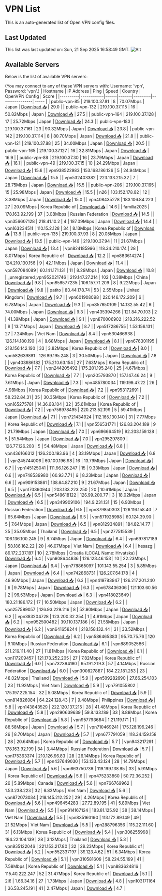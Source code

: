 # VPN List

This is an auto-generated list of Open VPN config files.

## Last Updated

This list was last updated on: Sun, 21 Sep 2025 16:58:49 GMT.
![Alt](https://repobeats.axiom.co/api/embed/186b98318ef1479477931607c1ad7d823f12451f.svg "Repobeats analytics image")

## Available Servers

Below is the list of available VPN servers:

(You may connect to any of these VPN servers with: Username: 'vpn', Password: 'vpn'.)
| Hostname | IP Address | Ping | Speed | Country | OpenVPN Config | Score |
|----------|------------|------|-------|---------|----------------| ----- |
| public-vpn-85 | 219.100.37.81 | 8 | 70.07Mbps | Japan | [Download 📥](./configs/server_0_JP.ovpn) | 29.0 |
| public-vpn-132 | 219.100.37.115 | 16 | 50.82Mbps | Japan | [Download 📥](./configs/server_1_JP.ovpn) | 27.5 |
| public-vpn-164 | 219.100.37.128 | 17 | 25.72Mbps | Japan | [Download 📥](./configs/server_2_JP.ovpn) | 24.3 |
| public-vpn-183 | 219.100.37.161 | 23 | 90.32Mbps | Japan | [Download 📥](./configs/server_3_JP.ovpn) | 23.8 |
| public-vpn-142 | 219.100.37.114 | 8 | 80.70Mbps | Japan | [Download 📥](./configs/server_4_JP.ovpn) | 21.8 |
| public-vpn-121 | 219.100.37.88 | 25 | 34.00Mbps | Japan | [Download 📥](./configs/server_5_JP.ovpn) | 20.5 |
| public-vpn-165 | 219.100.37.127 | 16 | 32.81Mbps | Japan | [Download 📥](./configs/server_6_JP.ovpn) | 16.9 |
| public-vpn-88 | 219.100.37.30 | 16 | 23.79Mbps | Japan | [Download 📥](./configs/server_7_JP.ovpn) | 16.1 |
| public-vpn-49 | 219.100.37.15 | 10 | 24.29Mbps | Japan | [Download 📥](./configs/server_8_JP.ovpn) | 15.6 |
| vpn938522983 | 153.168.186.126 | 5 | 24.94Mbps | Japan | [Download 📥](./configs/server_9_JP.ovpn) | 15.5 |
| vpn532403382 | 223.133.215.32 | 7 | 28.75Mbps | Japan | [Download 📥](./configs/server_10_JP.ovpn) | 15.5 |
| public-vpn-206 | 219.100.37.165 | 15 | 25.98Mbps | Japan | [Download 📥](./configs/server_11_JP.ovpn) | 15.5 |
| n26 | 103.152.178.62 | 12 | 3.38Mbps | Japan | [Download 📥](./configs/server_12_JP.ovpn) | 15.0 |
| vpn408435278 | 183.106.84.223 | 27 | 20.09Mbps | Korea Republic of | [Download 📥](./configs/server_13_KR.ovpn) | 14.6 |
| familia2025 | 178.163.92.199 | 37 | 3.08Mbps | Russian Federation | [Download 📥](./configs/server_14_RU.ovpn) | 14.5 |
| vpn356607128 | 218.41.10.2 | 4 | 187.09Mbps | Japan | [Download 📥](./configs/server_15_JP.ovpn) | 14.4 |
| vpn163234511 | 110.15.2.128 | 34 | 8.13Mbps | Korea Republic of | [Download 📥](./configs/server_16_KR.ovpn) | 13.8 |
| public-vpn-135 | 219.100.37.93 | 8 | 20.05Mbps | Japan | [Download 📥](./configs/server_17_JP.ovpn) | 13.5 |
| public-vpn-146 | 219.100.37.94 | 11 | 21.67Mbps | Japan | [Download 📥](./configs/server_18_JP.ovpn) | 13.4 |
| vpn824185996 | 118.34.210.174 | 28 | 8.07Mbps | Korea Republic of | [Download 📥](./configs/server_19_KR.ovpn) | 12.2 |
| vpn883614274 | 124.210.130.156 | 9 | 42.11Mbps | Japan | [Download 📥](./configs/server_20_JP.ovpn) | 11.4 |
| vpn587084089 | 60.141.171.131 | 11 | 8.29Mbps | Japan | [Download 📥](./configs/server_21_JP.ovpn) | 10.8 |
| _unregistered_vpn952021746 | 219.147.27.214 | 102 | 0.38Mbps | China | [Download 📥](./configs/server_22_CN.ovpn) | 9.8 |
| vpn858577235 | 106.157.71.209 | 8 | 9.22Mbps | Japan | [Download 📥](./configs/server_23_JP.ovpn) | 9.8 |
| patito | 80.44.178.74 | 53 | 2.55Mbps | United Kingdom | [Download 📥](./configs/server_24_GB.ovpn) | 9.7 |
| vpn601908098 | 220.146.172.209 | 6 | 6.78Mbps | Japan | [Download 📥](./configs/server_25_JP.ovpn) | 9.3 |
| vpn857650109 | 14.132.55.42 | 6 | 74.00Mbps | Japan | [Download 📥](./configs/server_26_JP.ovpn) | 9.3 |
| vpn435394266 | 121.84.70.103 | 2 | 41.39Mbps | Japan | [Download 📥](./configs/server_27_JP.ovpn) | 9.1 |
| vpn870006902 | 218.216.222.52 | 9 | 13.71Mbps | Japan | [Download 📥](./configs/server_28_JP.ovpn) | 8.7 |
| vpn517286755 | 1.53.156.131 | 27 | 7.24Mbps | Viet Nam | [Download 📥](./configs/server_29_VN.ovpn) | 8.4 |
| vpn530466938 | 126.114.180.190 | 4 | 8.68Mbps | Japan | [Download 📥](./configs/server_30_JP.ovpn) | 8.1 |
| vpn676301195 | 218.156.142.190 | 33 | 3.82Mbps | Korea Republic of | [Download 📥](./configs/server_31_KR.ovpn) | 8.0 |
| vpn582639881 | 126.89.195.248 | 3 | 30.50Mbps | Japan | [Download 📥](./configs/server_32_JP.ovpn) | 7.8 |
| vpn403986182 | 175.210.63.154 | 27 | 7.63Mbps | Korea Republic of | [Download 📥](./configs/server_33_KR.ovpn) | 7.7 |
| vpn244205492 | 175.201.195.240 | 25 | 4.67Mbps | Korea Republic of | [Download 📥](./configs/server_34_KR.ovpn) | 7.7 |
| vpn205793870 | 157.147.46.24 | 9 | 7.61Mbps | Japan | [Download 📥](./configs/server_35_JP.ovpn) | 7.3 |
| vpn485780034 | 119.199.47.22 | 26 | 4.98Mbps | Korea Republic of | [Download 📥](./configs/server_36_KR.ovpn) | 7.2 |
| vpn953172691 | 58.232.84.31 | 35 | 30.35Mbps | Korea Republic of | [Download 📥](./configs/server_37_KR.ovpn) | 7.2 |
| vpn165275781 | 14.36.68.104 | 32 | 35.61Mbps | Korea Republic of | [Download 📥](./configs/server_38_KR.ovpn) | 7.2 |
| vpn756978495 | 220.213.52.199 | 5 | 59.41Mbps | Japan | [Download 📥](./configs/server_39_JP.ovpn) | 7.1 |
| vpn721434924 | 112.165.130.140 | 31 | 7.77Mbps | Korea Republic of | [Download 📥](./configs/server_40_KR.ovpn) | 7.1 |
| vpn556531771 | 126.83.204.189 | 9 | 21.79Mbps | Japan | [Download 📥](./configs/server_41_JP.ovpn) | 7.0 |
| vpn696664519 | 92.203.159.128 | 5 | 51.54Mbps | Japan | [Download 📥](./configs/server_42_JP.ovpn) | 7.0 |
| vpn295297809 | 126.77.126.203 | 5 | 54.48Mbps | Japan | [Download 📥](./configs/server_43_JP.ovpn) | 6.8 |
| vpn436166312 | 126.200.193.96 | 4 | 33.19Mbps | Japan | [Download 📥](./configs/server_44_JP.ovpn) | 6.8 |
| vpn245744006 | 60.100.196.98 | 16 | 13.79Mbps | Japan | [Download 📥](./configs/server_45_JP.ovpn) | 6.7 |
| vpn145125041 | 111.96.126.247 | 15 | 9.33Mbps | Japan | [Download 📥](./configs/server_46_JP.ovpn) | 6.6 |
| vpn748539980 | 60.93.7.71 | 6 | 8.23Mbps | Japan | [Download 📥](./configs/server_47_JP.ovpn) | 6.6 |
| vpn909153861 | 138.64.87.210 | 9 | 21.67Mbps | Japan | [Download 📥](./configs/server_48_JP.ovpn) | 6.5 |
| vpn170390944 | 203.133.223.250 | 20 | 10.61Mbps | Japan | [Download 📥](./configs/server_49_JP.ovpn) | 6.5 |
| vpn549618122 | 126.99.200.77 | 3 | 18.02Mbps | Japan | [Download 📥](./configs/server_50_JP.ovpn) | 6.5 |
| vpn349909106 | 194.9.231.131 | 15 | 6.93Mbps | Russian Federation | [Download 📥](./configs/server_51_RU.ovpn) | 6.5 |
| vpn879850303 | 126.116.158.40 | 7 | 65.64Mbps | Japan | [Download 📥](./configs/server_52_JP.ovpn) | 6.5 |
| vpn571928998 | 60.124.39.90 | 5 | 7.64Mbps | Japan | [Download 📥](./configs/server_53_JP.ovpn) | 6.5 |
| vpn812934891 | 184.82.14.77 | 25 | 35.05Mbps | Thailand | [Download 📥](./configs/server_54_TH.ovpn) | 6.5 |
| vpn277515539 | 106.136.100.245 | 9 | 8.74Mbps | Japan | [Download 📥](./configs/server_55_JP.ovpn) | 6.4 |
| vpn697817189 | 58.186.162.22 | 20 | 46.07Mbps | Viet Nam | [Download 📥](./configs/server_56_VN.ovpn) | 6.4 |
| hesazg | 89.172.237.197 | 10 | 2.78Mbps | Croatia (LOCAL Name: Hrvatska) | [Download 📥](./configs/server_57_HR.ovpn) | 6.4 |
| vpn908644836 | 126.123.46.153 | 10 | 22.23Mbps | Japan | [Download 📥](./configs/server_58_JP.ovpn) | 6.4 |
| vpn778865097 | 101.143.55.254 | 3 | 5.85Mbps | Japan | [Download 📥](./configs/server_59_JP.ovpn) | 6.4 |
| vpn742868731 | 126.207.64.178 | 4 | 49.90Mbps | Japan | [Download 📥](./configs/server_60_JP.ovpn) | 6.3 |
| vpn419783947 | 126.217.201.240 | 6 | 9.78Mbps | Japan | [Download 📥](./configs/server_61_JP.ovpn) | 6.3 |
| vpn678436306 | 121.103.60.56 | 2 | 96.53Mbps | Japan | [Download 📥](./configs/server_62_JP.ovpn) | 6.3 |
| vpn418023649 | 180.21.186.172 | 17 | 16.50Mbps | Japan | [Download 📥](./configs/server_63_JP.ovpn) | 6.2 |
| vpn257589057 | 126.93.229.216 | 8 | 52.90Mbps | Japan | [Download 📥](./configs/server_64_JP.ovpn) | 6.2 |
| vpn383204728 | 123.200.32.254 | 1 | 4.91Mbps | Japan | [Download 📥](./configs/server_65_JP.ovpn) | 6.2 |
| vpn952500482 | 39.110.137.186 | 6 | 21.55Mbps | Japan | [Download 📥](./configs/server_66_JP.ovpn) | 6.2 |
| vpn641658244 | 218.158.132.44 | 31 | 33.52Mbps | Korea Republic of | [Download 📥](./configs/server_67_KR.ovpn) | 6.2 |
| vpn586465383 | 95.70.75.76 | 120 | 9.10Mbps | Russian Federation | [Download 📥](./configs/server_68_RU.ovpn) | 6.1 |
| vpn889052586 | 211.216.111.40 | 27 | 11.81Mbps | Korea Republic of | [Download 📥](./configs/server_69_KR.ovpn) | 6.1 |
| vpn117209457 | 121.173.252.205 | 27 | 7.82Mbps | Korea Republic of | [Download 📥](./configs/server_70_KR.ovpn) | 6.0 |
| vpn732394180 | 95.191.219.3 | 57 | 4.14Mbps | Russian Federation | [Download 📥](./configs/server_71_RU.ovpn) | 6.0 |
| vpn300827887 | 184.22.181.253 | 23 | 48.02Mbps | Thailand | [Download 📥](./configs/server_72_TH.ovpn) | 5.9 |
| vpn509282690 | 27.66.254.103 | 23 | 11.92Mbps | Viet Nam | [Download 📥](./configs/server_73_VN.ovpn) | 5.9 |
| vpn791055802 | 175.197.225.154 | 32 | 5.08Mbps | Korea Republic of | [Download 📥](./configs/server_74_KR.ovpn) | 5.9 |
| vpn814826084 | 64.224.128.43 | 7 | 9.48Mbps | Philippines | [Download 📥](./configs/server_75_PH.ovpn) | 5.8 |
| vpn143843529 | 222.120.137.215 | 28 | 41.48Mbps | Korea Republic of | [Download 📥](./configs/server_76_KR.ovpn) | 5.8 |
| vpn290639639 | 59.8.133.189 | 33 | 8.88Mbps | Korea Republic of | [Download 📥](./configs/server_77_KR.ovpn) | 5.8 |
| vpn957793684 | 1.21.119.171 | 1 | 88.58Mbps | Japan | [Download 📥](./configs/server_78_JP.ovpn) | 5.7 |
| vpn710469241 | 175.128.196.246 | 26 | 8.70Mbps | Japan | [Download 📥](./configs/server_79_JP.ovpn) | 5.7 |
| vpn677791059 | 118.34.159.158 | 28 | 20.64Mbps | Korea Republic of | [Download 📥](./configs/server_80_KR.ovpn) | 5.7 |
| vpn943217291 | 178.163.92.199 | 34 | 3.44Mbps | Russian Federation | [Download 📥](./configs/server_81_RU.ovpn) | 5.7 |
| vpn175363374 | 210.126.96.83 | 28 | 26.14Mbps | Korea Republic of | [Download 📥](./configs/server_82_KR.ovpn) | 5.7 |
| vpn437649030 | 153.133.43.124 | 28 | 14.79Mbps | Japan | [Download 📥](./configs/server_83_JP.ovpn) | 5.6 |
| vpn663750736 | 119.199.138.85 | 33 | 5.91Mbps | Korea Republic of | [Download 📥](./configs/server_84_KR.ovpn) | 5.6 |
| vpn475233860 | 50.72.36.252 | 26 | 5.89Mbps | Canada | [Download 📥](./configs/server_85_CA.ovpn) | 5.6 |
| vpn766769962 | 1.53.238.223 | 32 | 6.83Mbps | Viet Nam | [Download 📥](./configs/server_86_VN.ovpn) | 5.6 |
| vpn872073034 | 218.145.212.252 | 29 | 4.26Mbps | Korea Republic of | [Download 📥](./configs/server_87_KR.ovpn) | 5.6 |
| vpn496454283 | 27.72.89.195 | 41 | 5.89Mbps | Viet Nam | [Download 📥](./configs/server_88_VN.ovpn) | 5.5 |
| vpn914167124 | 183.81.125.92 | 38 | 38.14Mbps | Viet Nam | [Download 📥](./configs/server_89_VN.ovpn) | 5.5 |
| vpn835160190 | 113.172.89.149 | 49 | 21.52Mbps | Viet Nam | [Download 📥](./configs/server_90_VN.ovpn) | 5.5 |
| vpn288796356 | 115.22.111.60 | 31 | 6.13Mbps | Korea Republic of | [Download 📥](./configs/server_91_KR.ovpn) | 5.4 |
| vpn306255998 | 184.22.104.139 | 28 | 3.12Mbps | Thailand | [Download 📥](./configs/server_92_TH.ovpn) | 5.3 |
| vpn935122046 | 221.153.217.80 | 32 | 29.23Mbps | Korea Republic of | [Download 📥](./configs/server_93_KR.ovpn) | 5.2 |
| vpn552337197 | 39.123.4.62 | 51 | 6.34Mbps | Korea Republic of | [Download 📥](./configs/server_94_KR.ovpn) | 5.1 |
| vpn310581609 | 58.224.55.199 | 41 | 7.58Mbps | Korea Republic of | [Download 📥](./configs/server_95_KR.ovpn) | 5.1 |
| vpn883624816 | 115.40.222.247 | 52 | 31.47Mbps | Korea Republic of | [Download 📥](./configs/server_96_KR.ovpn) | 5.1 |
| 2i6 | 1.66.34.16 | 27 | 1.73Mbps | Japan | [Download 📥](./configs/server_97_JP.ovpn) | 4.8 |
| vpn103171164 | 36.53.245.191 | 41 | 2.47Mbps | Japan | [Download 📥](./configs/server_98_JP.ovpn) | 4.7 |
